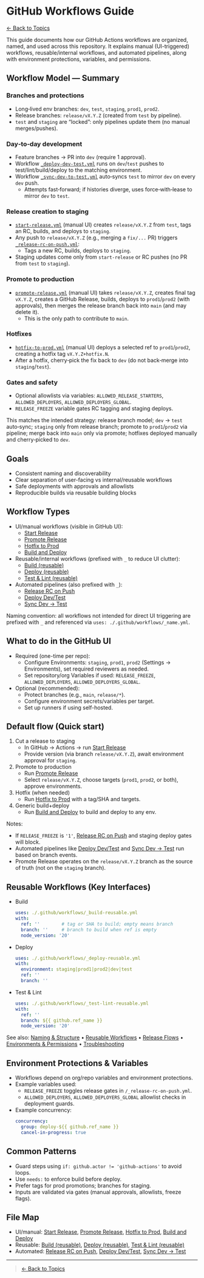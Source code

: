 # GitHub Workflows Guide
  
  [← Back to Topics](../README.md)
  
  This guide documents how our GitHub Actions workflows are organized, named, and used across this repository. It explains manual (UI-triggered) workflows, reusable/internal workflows, and automated pipelines, along with environment protections, variables, and permissions.

## Workflow Model — Summary

### Branches and protections
- Long‑lived env branches: `dev`, `test`, `staging`, `prod1`, `prod2`.
- Release branches: `release/vX.Y.Z` (created from `test` by pipeline).
- `test` and `staging` are “locked”: only pipelines update them (no manual merges/pushes).

### Day‑to‑day development
- Feature branches → PR into `dev` (require 1 approval).
- Workflow [`_deploy-dev-test.yml`](../../../.github/workflows/_deploy-dev-test.yml) runs on `dev`/`test` pushes to test/lint/build/deploy to the matching environment.
- Workflow [`_sync-dev-to-test.yml`](../../../.github/workflows/_sync-dev-to-test.yml) auto‑syncs `test` to mirror `dev` on every `dev` push.
  - Attempts fast‑forward; if histories diverge, uses force‑with‑lease to mirror `dev` to `test`.

### Release creation to staging
- [`start-release.yml`](../../../.github/workflows/start-release.yml) (manual UI) creates `release/vX.Y.Z` from `test`, tags an RC, builds, and deploys to `staging`.
- Any push to `release/vX.Y.Z` (e.g., merging a `fix/...` PR) triggers [`_release-rc-on-push.yml`](../../../.github/workflows/_release-rc-on-push.yml):
  - Tags a new RC, builds, deploys to `staging`.
- Staging updates come only from `start-release` or RC pushes (no PR from `test` to `staging`).

### Promote to production
- [`promote-release.yml`](../../../.github/workflows/promote-release.yml) (manual UI) takes `release/vX.Y.Z`, creates final tag `vX.Y.Z`, creates a GitHub Release, builds, deploys to `prod1`/`prod2` (with approvals), then merges the release branch back into `main` (and may delete it).
  - This is the only path to contribute to `main`.

### Hotfixes
- [`hotfix-to-prod.yml`](../../../.github/workflows/hotfix-to-prod.yml) (manual UI) deploys a selected ref to `prod1`/`prod2`, creating a hotfix tag `vX.Y.Z+hotfix.N`.
- After a hotfix, cherry‑pick the fix back to `dev` (do not back‑merge into `staging`/`test`).

### Gates and safety
- Optional allowlists via variables: `ALLOWED_RELEASE_STARTERS`, `ALLOWED_DEPLOYERS`, `ALLOWED_DEPLOYERS_GLOBAL`.
- `RELEASE_FREEZE` variable gates RC tagging and staging deploys.

This matches the intended strategy: release branch model; `dev` → `test` auto‑sync; `staging` only from release branch; promote to `prod1`/`prod2` via pipeline; merge back into `main` only via promote; hotfixes deployed manually and cherry‑picked to `dev`.
  
  ## Goals
  - Consistent naming and discoverability
  - Clear separation of user-facing vs internal/reusable workflows
  - Safe deployments with approvals and allowlists
  - Reproducible builds via reusable building blocks

## Workflow Types
- UI/manual workflows (visible in GitHub UI):
  - [Start Release](../../../.github/workflows/start-release.yml)
  - [Promote Release](../../../.github/workflows/promote-release.yml)
  - [Hotfix to Prod](../../../.github/workflows/hotfix-to-prod.yml)
  - [Build and Deploy](../../../.github/workflows/build-and-deploy.yml)
- Reusable/internal workflows (prefixed with `_` to reduce UI clutter):
  - [Build (reusable)](../../../.github/workflows/_build-reusable.yml)
  - [Deploy (reusable)](../../../.github/workflows/_deploy-reusable.yml)
  - [Test & Lint (reusable)](../../../.github/workflows/_test-lint-reusable.yml)
- Automated pipelines (also prefixed with `_`):
  - [Release RC on Push](../../../.github/workflows/_release-rc-on-push.yml)
  - [Deploy Dev/Test](../../../.github/workflows/_deploy-dev-test.yml)
  - [Sync Dev → Test](../../../.github/workflows/_sync-dev-to-test.yml)

Naming convention: all workflows not intended for direct UI triggering are prefixed with `_` and referenced via `uses: ./.github/workflows/_name.yml`.

## What to do in the GitHub UI
- Required (one-time per repo):
  - Configure Environments: `staging`, `prod1`, `prod2` (Settings → Environments), set required reviewers as needed.
  - Set repository/org Variables if used: `RELEASE_FREEZE`, `ALLOWED_DEPLOYERS`, `ALLOWED_DEPLOYERS_GLOBAL`.
- Optional (recommended):
  - Protect branches (e.g., `main`, `release/*`).
  - Configure environment secrets/variables per target.
  - Set up runners if using self-hosted.

## Default flow (Quick start)
1) Cut a release to staging
   - In GitHub → Actions → run [Start Release](../../../.github/workflows/start-release.yml)
   - Provide version (via branch `release/vX.Y.Z`), await environment approval for `staging`.
2) Promote to production
   - Run [Promote Release](../../../.github/workflows/promote-release.yml)
   - Select `release/vX.Y.Z`, choose targets (`prod1`, `prod2`, or both), approve environments.
3) Hotfix (when needed)
   - Run [Hotfix to Prod](../../../.github/workflows/hotfix-to-prod.yml) with a tag/SHA and targets.
4) Generic build+deploy
   - Run [Build and Deploy](../../../.github/workflows/build-and-deploy.yml) to build and deploy to any env.

Notes:
- If `RELEASE_FREEZE` is `'1'`, [Release RC on Push](../../../.github/workflows/_release-rc-on-push.yml) and staging deploy gates will block.
- Automated pipelines like [Deploy Dev/Test](../../../.github/workflows/_deploy-dev-test.yml) and [Sync Dev → Test](../../../.github/workflows/_sync-dev-to-test.yml) run based on branch events.
 - Promote Release operates on the `release/vX.Y.Z` branch as the source of truth (not on the `staging` branch).

## Reusable Workflows (Key Interfaces)
- Build
  ```yaml
  uses: ./.github/workflows/_build-reusable.yml
  with:
    ref: ''        # tag or SHA to build; empty means branch
    branch: ''     # branch to build when ref is empty
    node_version: '20'
  ```
- Deploy
  ```yaml
  uses: ./.github/workflows/_deploy-reusable.yml
  with:
    environment: staging|prod1|prod2|dev|test
    ref: ''
    branch: ''
  ```
- Test & Lint
  ```yaml
  uses: ./.github/workflows/_test-lint-reusable.yml
  with:
    ref: ''
    branch: ${{ github.ref_name }}
    node_version: '20'
  ```

See also: [Naming & Structure](./naming-and-structure.md) • [Reusable Workflows](./reusable-workflows.md) • [Release Flows](./release-flows.md) • [Environments & Permissions](./envs-and-permissions.md) • [Troubleshooting](./troubleshooting.md)

## Environment Protections & Variables
- Workflows depend on org/repo variables and environment protections.
- Example variables used:
  - `RELEASE_FREEZE` toggles release gates in `/_release-rc-on-push.yml`.
  - `ALLOWED_DEPLOYERS`, `ALLOWED_DEPLOYERS_GLOBAL` allowlist checks in deployment guards.
- Example concurrency:
  ```yaml
  concurrency:
    group: deploy-${{ github.ref_name }}
    cancel-in-progress: true
  ```

## Common Patterns
- Guard steps using `if: github.actor != 'github-actions'` to avoid loops.
- Use `needs:` to enforce build before deploy.
- Prefer tags for prod promotions; branches for staging.
- Inputs are validated via gates (manual approvals, allowlists, freeze flags).

## File Map
- UI/manual: [Start Release](../../../.github/workflows/start-release.yml), [Promote Release](../../../.github/workflows/promote-release.yml), [Hotfix to Prod](../../../.github/workflows/hotfix-to-prod.yml), [Build and Deploy](../../../.github/workflows/build-and-deploy.yml)
- Reusable: [Build (reusable)](../../../.github/workflows/_build-reusable.yml), [Deploy (reusable)](../../../.github/workflows/_deploy-reusable.yml), [Test & Lint (reusable)](../../../.github/workflows/_test-lint-reusable.yml)
- Automated: [Release RC on Push](../../../.github/workflows/_release-rc-on-push.yml), [Deploy Dev/Test](../../../.github/workflows/_deploy-dev-test.yml), [Sync Dev → Test](../../../.github/workflows/_sync-dev-to-test.yml)


---

> [← Back to Topics](../README.md)
